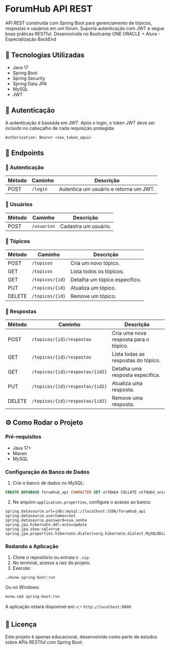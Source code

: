 # ForumHub API REST

API REST construída com Spring Boot para gerenciamento de tópicos, respostas e usuários em um fórum. Suporta autenticação com JWT e segue boas práticas RESTful. Desenvolvida no Bootcamp ONE ORACLE + Alura - Especialização BackEnd


## 🧰 Tecnologias Utilizadas

- Java 17  
- Spring Boot  
- Spring Security  
- Spring Data JPA  
- MySQL  
- JWT  

## 🔐 Autenticação

A autenticação é baseada em JWT. Após o login, o token JWT deve ser incluído no cabeçalho de cada requisição protegida:

```http
Authorization: Bearer <seu_token_aqui>
````

## 📌 Endpoints

### 🔑 Autenticação

| Método | Caminho  | Descrição                              |
| ------ | -------- | -------------------------------------- |
| POST   | `/login` | Autentica um usuário e retorna um JWT. |


### 👤 Usuários

| Método | Caminho     | Descrição            |
| ------ | ----------- | -------------------- |
| POST   | `/usuarios` | Cadastra um usuário. |


### 📄 Tópicos

| Método | Caminho         | Descrição                     |
| ------ | --------------- | ----------------------------- |
| POST   | `/topicos`      | Cria um novo tópico.          |
| GET    | `/topicos`      | Lista todos os tópicos.       |
| GET    | `/topicos/{id}` | Detalha um tópico específico. |
| PUT    | `/topicos/{id}` | Atualiza um tópico.           |
| DELETE | `/topicos/{id}` | Remove um tópico.             |


### 💬 Respostas

| Método | Caminho                         | Descrição                             |
| ------ | ------------------------------- | ------------------------------------- |
| POST   | `/topicos/{id}/respostas`       | Cria uma nova resposta para o tópico. |
| GET    | `/topicos/{id}/respostas`       | Lista todas as respostas do tópico.   |
| GET    | `/topicos/{id}/respostas/{id2}` | Detalha uma resposta específica.      |
| PUT    | `/topicos/{id}/respostas/{id2}` | Atualiza uma resposta.                |
| DELETE | `/topicos/{id}/respostas/{id2}` | Remove uma resposta.                  |


## ⚙️ Como Rodar o Projeto

### Pré-requisitos

* Java 17+
* Maven
* MySQL

### Configuração do Banco de Dados

1. Crie o banco de dados no MySQL:

```sql
CREATE DATABASE forumhub_api CHARACTER SET utf8mb4 COLLATE utf8mb4_unicode_ci;
```

2. No arquivo `application.properties`, configure o acesso ao banco:

```properties
spring.datasource.url=jdbc:mysql://localhost:3306/forumhub_api
spring.datasource.username=root
spring.datasource.password=sua_senha
spring.jpa.hibernate.ddl-auto=update
spring.jpa.show-sql=true
spring.jpa.properties.hibernate.dialect=org.hibernate.dialect.MySQL8Dialect
```

### Rodando a Aplicação

1. Clone o repositório ou extraia o `.zip`.
2. No terminal, acesse a raiz do projeto.
3. Execute:

```bash
./mvnw spring-boot:run
```

Ou no Windows:

```bash
mvnw.cmd spring-boot:run
```

A aplicação estará disponível em:
👉 `http://localhost:8080`



## 📎 Licença

Este projeto é apenas educacional, desenvolvido como parte de estudos sobre APIs RESTful com Spring Boot.
